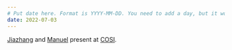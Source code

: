 ```yaml
---
# Put date here. Format is YYYY-MM-DD. You need to add a day, but it won't display.
date: 2022-07-03
---
```

[Jiazhang](https://opg.optica.org/abstract.cfm?uri=cosi-2022-CTh5C.1) and [Manuel](https://opg.optica.org/abstract.cfm?uri=COSI-2022-JW5D.4) present at [COSI](https://www.optica.org/en-us/events/congress/imaging_and_applied_optics_congress/program/computational_optical_sensing_and_imaging/).